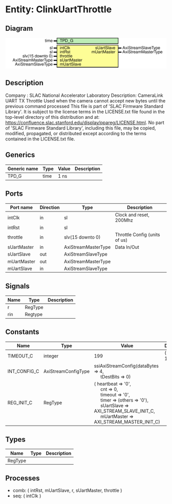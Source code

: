 # Entity: ClinkUartThrottle

## Diagram

![Diagram](ClinkUartThrottle.svg "Diagram")
## Description

Company    : SLAC National Accelerator Laboratory
Description: CameraLink UART TX Throttle
Used when the camera cannot accept new bytes until the previous command processed
This file is part of 'SLAC Firmware Standard Library'.
It is subject to the license terms in the LICENSE.txt file found in the
top-level directory of this distribution and at:
   https://confluence.slac.stanford.edu/display/ppareg/LICENSE.html.
No part of 'SLAC Firmware Standard Library', including this file,
may be copied, modified, propagated, or distributed except according to
the terms contained in the LICENSE.txt file.
## Generics

| Generic name | Type | Value | Description |
| ------------ | ---- | ----- | ----------- |
| TPD_G        | time | 1 ns  |             |
## Ports

| Port name   | Direction | Type                | Description                   |
| ----------- | --------- | ------------------- | ----------------------------- |
| intClk      | in        | sl                  | Clock and reset, 200Mhz       |
| intRst      | in        | sl                  |                               |
| throttle    | in        | slv(15 downto 0)    | Throttle Config (units of us) |
| sUartMaster | in        | AxiStreamMasterType | Data In/Out                   |
| sUartSlave  | out       | AxiStreamSlaveType  |                               |
| mUartMaster | out       | AxiStreamMasterType |                               |
| mUartSlave  | in        | AxiStreamSlaveType  |                               |
## Signals

| Name | Type    | Description |
| ---- | ------- | ----------- |
| r    | RegType |             |
| rin  | Regtype |             |
## Constants

| Name         | Type                | Value                                                                                                                                                                                                                                                                                                                                                                                                 | Description          |
| ------------ | ------------------- | ----------------------------------------------------------------------------------------------------------------------------------------------------------------------------------------------------------------------------------------------------------------------------------------------------------------------------------------------------------------------------------------------------- | -------------------- |
| TIMEOUT_C    | integer             |  199                                                                                                                                                                                                                                                                                                                                                                                                  | (200 MHz x 1 us) - 1 |
| INT_CONFIG_C | AxiStreamConfigType |  ssiAxiStreamConfig(dataBytes => 4,<br><span style="padding-left:20px"> tDestBits => 0)                                                                                                                                                                                                                                                                                                               |                      |
| REG_INIT_C   | RegType             |  (       heartbeat   => '0',<br><span style="padding-left:20px">       cnt         => 0,<br><span style="padding-left:20px">       timeout     => '0',<br><span style="padding-left:20px">       timer       => (others => '0'),<br><span style="padding-left:20px">       sUartSlave  => AXI_STREAM_SLAVE_INIT_C,<br><span style="padding-left:20px">       mUartMaster => AXI_STREAM_MASTER_INIT_C) |                      |
## Types

| Name    | Type | Description |
| ------- | ---- | ----------- |
| RegType |      |             |
## Processes
- comb: ( intRst, mUartSlave, r, sUartMaster, throttle )
- seq: ( intClk )
